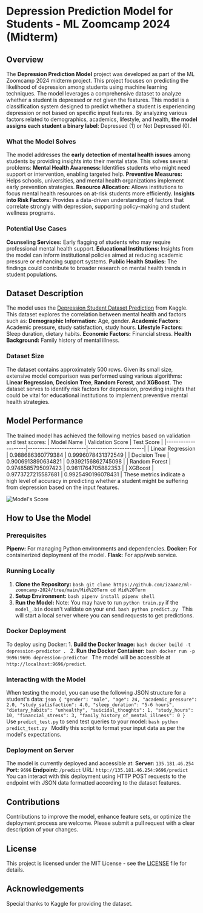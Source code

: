 # Depression Prediction Model for Students - ML Zoomcamp 2024 (Midterm)

## Overview
The **Depression Prediction Model** project was developed as part of the ML Zoomcamp 2024 midterm project. This project focuses on predicting the likelihood of depression among students using machine learning techniques. The model leverages a comprehensive dataset to analyze whether a student is depressed or not given the features. This model is a classification system designed to predict whether a student is experiencing depression or not based on specific input features. By analyzing various factors related to demographics, academics, lifestyle, and health, **the model assigns each student a binary label**: Depressed (1) or Not Depressed (0).

### What the Model Solves
The model addresses the **early detection of mental health issues** among students by providing insights into their mental state. This solves several problems: **Mental Health Awareness:** Identifies students who might need support or intervention, enabling targeted help. **Preventive Measures:** Helps schools, universities, and mental health organizations implement early prevention strategies. **Resource Allocation:** Allows institutions to focus mental health resources on at-risk students more efficiently. **Insights into Risk Factors:** Provides a data-driven understanding of factors that correlate strongly with depression, supporting policy-making and student wellness programs.

### Potential Use Cases
**Counseling Services:** Early flagging of students who may require professional mental health support. **Educational Institutions:** Insights from the model can inform institutional policies aimed at reducing academic pressure or enhancing support systems. **Public Health Studies:** The findings could contribute to broader research on mental health trends in student populations.

## Dataset Description
The model uses the [Depression Student Dataset Prediction](https://www.kaggle.com/code/sameerk2004/depression-student-dataset-prediction) from Kaggle. This dataset explores the correlation between mental health and factors such as: **Demographic Information:** Age, gender. **Academic Factors:** Academic pressure, study satisfaction, study hours. **Lifestyle Factors:** Sleep duration, dietary habits. **Economic Factors:** Financial stress. **Health Background:** Family history of mental illness.

### Dataset Size
The dataset contains approximately 500 rows. Given its small size, extensive model comparison was performed using various algorithms: **Linear Regression**, **Decision Tree**, **Random Forest**, and **XGBoost**. The dataset serves to identify risk factors for depression, providing insights that could be vital for educational institutions to implement preventive mental health strategies.

## Model Performance
The trained model has achieved the following metrics based on validation and test scores: | Model Name | Validation Score | Test Score | |--------------------|------------------------|-----------------------| | Linear Regression | 0.988686360779384 | 0.9996078431372549 | | Decision Tree | 0.9006913890634821 | 0.9392156862745098 | | Random Forest | 0.9748585795097423 | 0.9811764705882353 | | XGBoost | 0.9773727215587681 | 0.9925490196078431 | These metrics indicate a high level of accuracy in predicting whether a student might be suffering from depression based on the input features.

![Model's Score](image-url)

## How to Use the Model
### Prerequisites
**Pipenv:** For managing Python environments and dependencies. **Docker:** For containerized deployment of the model. **Flask:** For app/web service.

### Running Locally
1. **Clone the Repository:** ```bash git clone https://github.com/izaanz/ml-zoomcamp-2024/tree/main/Mid%20Term cd Mid%20Term ```
2. **Setup Environment:** ```bash pipenv install pipenv shell ```
3. **Run the Model:** Note: You may have to run `python train.py` if the `model_.bin` doesn't validate on your end. ```bash python predict.py ``` This will start a local server where you can send requests to get predictions.

### Docker Deployment
To deploy using Docker: 1. **Build the Docker Image:** ```bash docker build -t depression-predictor . ``` 2. **Run the Docker Container:** ```bash docker run -p 9696:9696 depression-predictor ``` The model will be accessible at `http://localhost:9696/predict`.

### Interacting with the Model
When testing the model, you can use the following JSON structure for a student's data: ```json { "gender": "male", "age": 24, "academic_pressure": 2.0, "study_satisfaction": 4.0, "sleep_duration": "5-6 hours", "dietary_habits": "unhealthy", "suicidal_thoughts": 1, "study_hours": 10, "financial_stress": 3, "family_history_of_mental_illness": 0 } ``` Use `predict_test.py` to send test queries to your model: ```bash python predict_test.py ``` Modify this script to format your input data as per the model's expectations.

### Deployment on Server
The model is currently deployed and accessible at: **Server:** `135.181.46.254` **Port:** `9696` **Endpoint:** `/predict` URL: `http://135.181.46.254:9696/predict` You can interact with this deployment using HTTP POST requests to the endpoint with JSON data formatted according to the dataset features.

## Contributions
Contributions to improve the model, enhance feature sets, or optimize the deployment process are welcome. Please submit a pull request with a clear description of your changes.

## License
This project is licensed under the MIT License - see the [LICENSE](LICENSE) file for details.

## Acknowledgements
Special thanks to Kaggle for providing the dataset.

